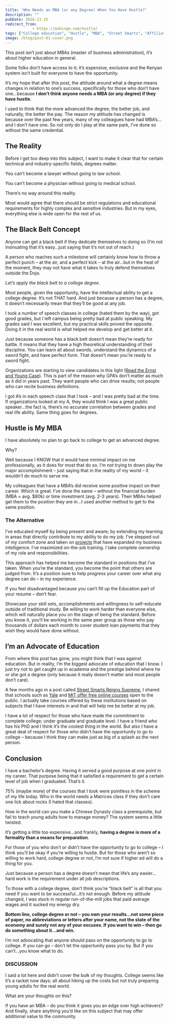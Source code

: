 ```yaml
---
title: 'Who Needs an MBA (or any Degree) When You Have Hustle?'
description: ""
pubDate: 2016-11-15
redirect_from:
            - https://mahinge.com/hustle/
tags: ["College education", "Hustle", "MBA", "Street Smarts", "Affiliate Marketing"]
image: /blog/post-01-cover.png
---
```

This post isn’t just about MBAs (master of business administration), it’s about higher education in general.

Some folks don’t have access to it; it’s expensive, exclusive and the Kenyan system isn’t built for everyone to have the opportunity.

It’s my hope that after this post, the attitude around what a degree means changes in relation to one’s success, specifically for those who don’t have one…because **I don’t think anyone needs a MBA (or any degree) if they have hustle**.

I used to think that the more advanced the degree, the better job, and naturally, the better the pay. The reason my attitude has changed is because over the past few years, many of my colleagues have had MBA’s…and I don’t have one. So not only do I play at the same park, I’ve done so without the same credential.

## The Reality

Before I get too deep into this subject, I want to make it clear that for certain technical and industry-specific fields, degrees matter.

You can’t become a lawyer without going to law school.

You can’t become a physician without going to medical school.

There’s no way around this reality.

Most would agree that there should be strict regulations and educational requirements for highly complex and sensitive industries. But in my eyes, everything else is wide open for the rest of us.

## The Black Belt Concept

Anyone can get a black belt if they dedicate themselves to doing so (I’m not insinuating that it’s easy…just saying that it’s not out of reach.)

A person who reaches such a milestone will certainly know how to throw a perfect punch – at the air, and a perfect kick – at the air…but in the heat of the moment, they may not have what it takes to truly defend themselves outside the Dojo.

_Let’s apply the black belt to a college degree._

Most people, given the opportunity, have the intellectual ability to get a college degree. It’s not THAT hard. And just because a person has a degree, it doesn’t necessarily mean that they’ll be good at any job.

I took a number of speech classes in college (hated them by the way), got good grades, but I left campus being pretty bad at public speaking. My grades said I was excellent, but my practical skills proved the opposite. Doing it in the real world is what helped me develop and get better at it.

Just because someone has a black belt doesn’t mean they’re ready for battle. It means that they have a high theoretical understanding of their discipline. You can learn all about swords, understand the dynamics of a sword fight, and have perfect form. That doesn’t mean you’re ready to sword fight.

Organizations are starting to view candidates in this light ([Read the Ernst and Young Case](http://www.huffingtonpost.co.uk/2016/01/07/ernst-and-young-removes-degree-classification-entry-criteria_n_7932590.html)). This is part of the reason why GPA’s don’t matter as much as it did in years past. They want people who can drive results; not people who can recite business definitions.

I got A’s in each speech class that I took – and I was pretty bad at the time. If organizations looked at my A, they would think I was a great public speaker…the fact is, there’s no accurate correlation between grades and real life ability. Same thing goes for degrees.

## Hustle is My MBA

I have absolutely no plan to go back to college to get an advanced degree.

Why?

Well because I KNOW that it would have minimal impact on me professionally, as it does for most that do so. I’m not trying to down play the major accomplishment – just saying that in the reality of my world – it wouldn’t do much to serve me.

My colleagues that have a MBA’s did receive some positive impact on their career. Which is great. I’ve done the same – without the financial burden (MBA = avg. \$80k) or time investment (avg. 2-3 years). Their MBAs helped get them to the position they are in…I used another method to get to the same position.

### The Alternative

I’ve educated myself by being present and aware; by extending my learning in areas that directly contribute to my ability to do my job. I’ve stepped out of my comfort zone and taken on [projects](https://mahinge.com/rank-bank-week-two-niche-site-update/) that have expanded my business intelligence. I’ve maximized on-the-job training. I take complete ownership of my role and responsibilities.

This approach has helped me become the standard in positions that I’ve taken. When you’re the standard, you become the point that others are judged from. It’s a position sure to help progress your career over what any degree can do – in my experience.

If you feel disadvantaged because you can’t fill up the Education part of your resume – don’t fear.

Showcase your skill sets, accomplishments and willingness to self-educate outside of traditional study. Be willing to work harder than everyone else, which will naturally place you on the stage of being the standard. Before you know it, you’ll be working in the same peer group as those who pay thousands of dollars each month to cover student loan payments that they wish they would have done without.

## I’m an Advocate of Education

From where this post has gone, you might think that I was against education. But in reality, I’m the biggest advocate of education that I know. I just try not to get caught up in academia and the prestige behind where he or she got a degree (only because it really doesn’t matter and most people don’t care).

A few months ago in a post called [Street Smarts Reigns Supreme](https://mahinge.com/street-smarts/), I shared that schools such as [Yale](http://oyc.yale.edu/) and [MIT offer free online courses](http://ocw.mit.edu/index.htm) open to the public. I actually take courses offered by these institutions based on subjects that I have interests in and that will help me be better at my job.

I have a lot of respect for those who have made the commitment to complete college; under graduate and graduate level. I have a friend who has his PhD and I think it’s the coolest thing in the world. But also I have a great deal of respect for those who didn’t have the opportunity to go to college – because I think they can make just as big of a splash as the next person.

## Conclusion

I have a bachelor’s degree. Having it served a good purpose at one point in my career. That purpose being that it satisfied a requirement to get a certain level of job when I graduated. That’s it.

75% (maybe more) of the courses that I took were pointless in the scheme of my life today. Who in the world needs a Matrices class if they don’t care one lick about rocks (I hated that classes).

How in the world can you make a Chinese Dynasty class a prerequisite, but fail to teach young adults how to manage money? The system seems a little twisted.

It’s getting a little too expensive…and frankly, **having a degree is more of a formality than a means for preparation**.

For those of you who don’t or didn’t have the opportunity to go to college – I think you’ll be okay if you’re willing to hustle. But for those who aren’t so willing to work hard, college degree or not, I’m not sure if higher ed will do a thing for you.

Just because a person has a degree doesn’t mean that life’s any easier…hard work is the requirement under all job descriptions.

To those with a college degree, don’t think you’re “black belt” is all that you need if you want to be successful…it’s not enough. Before my attitude changed, I was stuck in regular run-of-the-mill jobs that paid average wages and it sucked my energy dry.

**Bottom line, college degree or not – you own your results…not some piece of paper, no abbreviations or letters after your name, not the state of the economy and surely not any of your excuses. If you want to win – then go do something about it…and win.**

I’m not advocating that anyone should pass on the opportunity to go to college. If you can go – don’t let the opportunity pass you by. But if you can’t…you know what to do.

### DISCUSSION

I said a lot here and didn’t cover the bulk of my thoughts. College seems like it’s a racket now days; all about hiking up the costs but not truly preparing young adults for the real world.

What are your thoughts on this?

If you have an MBA – do you think it gives you an edge over high achievers? And finally, share anything you’d like on this subject that may offer additional value to the community.
